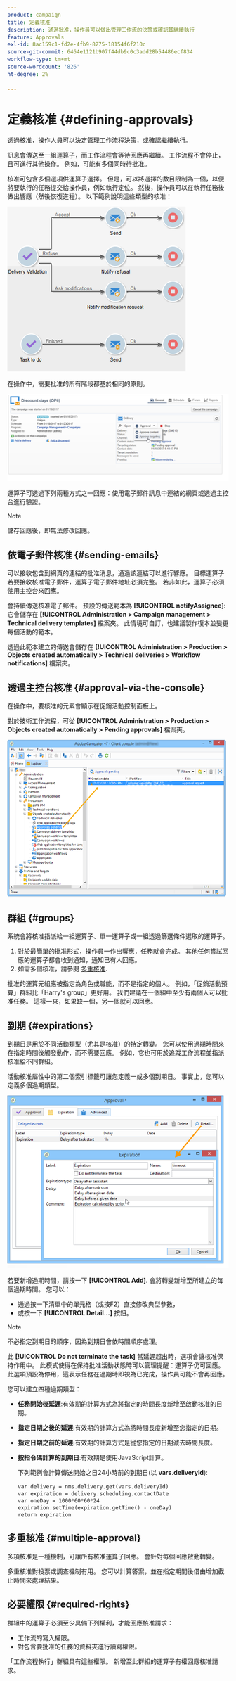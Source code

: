 ```yaml
---
product: campaign
title: 定義核准
description: 通過批准，操作員可以做出管理工作流的決策或確認其繼續執行
feature: Approvals
exl-id: 8ac159c1-fd2e-4fb9-8275-18154f6f210c
source-git-commit: 6464e1121b907f44db9c0c3add28b54486ecf834
workflow-type: tm+mt
source-wordcount: '826'
ht-degree: 2%

---
```


# 定義核准 {#defining-approvals}



透過核准，操作人員可以決定管理工作流程決策，或確認繼續執行。

訊息會傳送至一組運算子，而工作流程會等待回應再繼續。 工作流程不會停止，且可進行其他操作。 例如，可能有多個同時待批准。

核准可包含多個選項供運算子選擇。 但是，可以將選擇的數目限制為一個，以便將要執行的任務提交給操作員，例如執行定位。 然後，操作員可以在執行任務後做出響應（然後恢復進程）。 以下範例說明這些類型的核准：

![](assets/validation-1.png)

在操作中，需要批准的所有階段都基於相同的原則。

![](assets/validation-1-in-op.png)

運算子可透過下列兩種方式之一回應：使用電子郵件訊息中連結的網頁或透過主控台進行驗證。

>[!NOTE]
>
>儲存回應後，即無法修改回應。

## 依電子郵件核准 {#sending-emails}

可以接收包含到網頁的連結的批准消息，通過該連結可以進行響應。 目標運算子若要接收核准電子郵件，運算子電子郵件地址必須完整。 若非如此，運算子必須使用主控台來回應。

會持續傳送核准電子郵件。 預設的傳送範本為 **[!UICONTROL notifyAssignee]**:它會儲存在 **[!UICONTROL Administration > Campaign management > Technical delivery templates]** 檔案夾。 此情境可自訂，也建議製作復本並變更每個活動的範本。

透過此範本建立的傳送會儲存在 **[!UICONTROL Administration > Production > Objects created automatically > Technical deliveries > Workflow notifications]** 檔案夾。

## 透過主控台核准 {#approval-via-the-console}

在操作中，要核准的元素會顯示在促銷活動控制面板上。

對於技術工作流程，可從 **[!UICONTROL Administration > Production > Objects created automatically > Pending approvals]** 檔案夾。

![](assets/validation-node.png)

## 群組 {#groups}

系統會將核准指派給一組運算子、單一運算子或一組透過篩選條件選取的運算子。

1. 對於最簡單的批准形式，操作員一作出響應，任務就會完成。 其他任何嘗試回應的運算子都會收到通知，通知已有人回應。
1. 如需多個核准，請參閱 [多重核准](#multiple-approval).

批准的運算元組應被指定為角色或職能，而不是指定的個人。 例如，「促銷活動預算」群組比「Harry&#39;s group」更好用。 我們建議在一個組中至少有兩個人可以批准任務。 這樣一來，如果缺一個，另一個就可以回應。

## 到期 {#expirations}

到期日是用於不同活動類型（尤其是核准）的特定轉變。 您可以使用過期時間來在指定時間後觸發動作，而不需要回應。 例如，它也可用於追蹤工作流程並指派核准給不同群組。

活動核准屬性中的第二個索引標籤可讓您定義一或多個到期日。 事實上，您可以定義多個過期類型。

![](assets/expiration.png)

若要新增過期時間，請按一下 **[!UICONTROL Add]**. 會將轉變新增至所建立的每個過期時間。 您可以：

* 通過按一下清單中的單元格（或按F2）直接修改典型參數，
* 或按一下 **[!UICONTROL Detail...]** 按鈕。

>[!NOTE]
>
>不必指定到期日的順序，因為到期日會依時間順序處理。

此 **[!UICONTROL Do not terminate the task]** 當延遲超出時，選項會讓核准保持作用中。 此模式使得在保持批准活動狀態時可以管理提醒：運算子仍可回應。 此選項預設為停用，這表示任務在過期時即視為已完成，操作員可能不會再回應。

您可以建立四種過期類型：

* **任務開始後延遲**:有效期的計算方式為將指定的時間長度新增至啟動核准的日期。
* **指定日期之後的延遲**:有效期的計算方式為將時間長度新增至您指定的日期。
* **指定日期之前的延遲**:有效期的計算方式是從您指定的日期減去時間長度。
* **按指令碼計算的到期日**:有效期是使用JavaScript計算。

   下列範例會計算傳送開始之日24小時前的到期日(以 **vars.deliveryId**):

   ```
   var delivery = nms.delivery.get(vars.deliveryId)
   var expiration = delivery.scheduling.contactDate
   var oneDay = 1000*60*60*24
   expiration.setTime(expiration.getTime() - oneDay)
   return expiration
   ```

## 多重核准 {#multiple-approval}

多項核准是一種機制，可讓所有核准運算子回應。 會針對每個回應啟動轉變。

多重核准對投票或調查機制有用。 您可以計算答案，並在指定期間後借由增加截止時間來處理結果。

## 必要權限 {#required-rights}

群組中的運算子必須至少具備下列權利，才能回應核准請求：

* 工作流的寫入權限。
* 對包含要批准的任務的資料夾進行讀寫權限。

「工作流程執行」群組具有這些權限。 新增至此群組的運算子有權回應核准請求。
